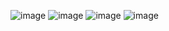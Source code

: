 ![image](https://github.com/user-attachments/assets/09eedeca-f936-4222-88f3-e80f4ee1031f)
![image](https://github.com/user-attachments/assets/8b8f03f9-711c-4eec-859c-cce68d85dd1a)
![image](https://github.com/user-attachments/assets/c7e8641c-a070-47ad-a85a-6f0664fadf18)
![image](https://github.com/user-attachments/assets/8c718bf6-c618-4892-a239-dd3731753273)

